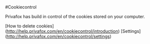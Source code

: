 #Cookiecontrol

Privafox has build in control of the cookies stored on your computer.

[How to delete cookies] (http://help.privafox.com/en/cookiecontrol/introduction)
[Settings] (http://help.privafox.com/en/cookiecontrol/settings)
